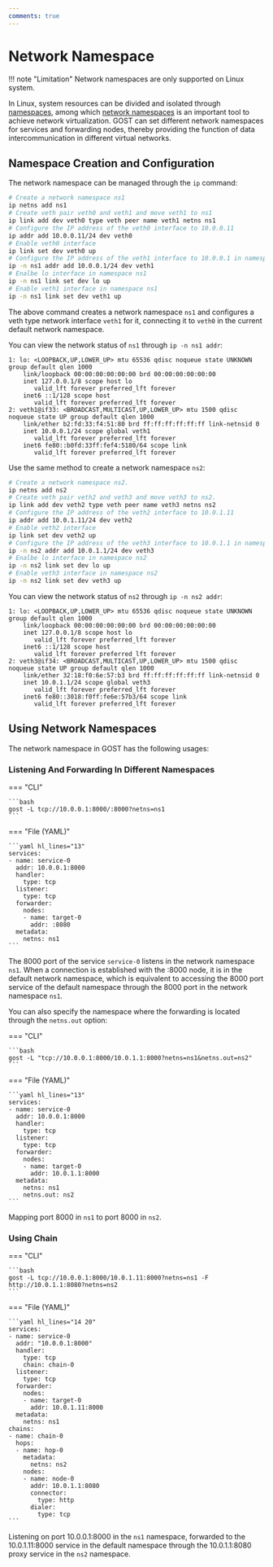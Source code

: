 ```yaml
---
comments: true
---
```


# Network Namespace

!!! note "Limitation"
    Network namespaces are only supported on Linux system.

In Linux, system resources can be divided and isolated through [namespaces](https://en.wikipedia.org/wiki/Linux_namespaces), among which [network namespaces](https://lwn.net/Articles/580893/) is an important tool to achieve network virtualization. GOST can set different network namespaces for services and forwarding nodes, thereby providing the function of data intercommunication in different virtual networks.

## Namespace Creation and Configuration

The network namespace can be managed through the `ip` command:

```sh
# Create a network namespace ns1
ip netns add ns1
# Create veth pair veth0 and veth1 and move veth1 to ns1
ip link add dev veth0 type veth peer name veth1 netns ns1
# Configure the IP address of the veth0 interface to 10.0.0.11
ip addr add 10.0.0.11/24 dev veth0
# Enable veth0 interface
ip link set dev veth0 up
# Configure the IP address of the veth1 interface to 10.0.0.1 in namespace ns1
ip -n ns1 addr add 10.0.0.1/24 dev veth1
# Enalbe lo interface in namespace ns1
ip -n ns1 link set dev lo up
# Enable veth1 interface in namespace ns1
ip -n ns1 link set dev veth1 up
```

The above command creates a network namespace `ns1` and configures a veth type network interface `veth1` for it, connecting it to `veth0` in the current default network namespace.

You can view the network status of `ns1` through `ip -n ns1 addr`:

```
1: lo: <LOOPBACK,UP,LOWER_UP> mtu 65536 qdisc noqueue state UNKNOWN group default qlen 1000
    link/loopback 00:00:00:00:00:00 brd 00:00:00:00:00:00
    inet 127.0.0.1/8 scope host lo
       valid_lft forever preferred_lft forever
    inet6 ::1/128 scope host 
       valid_lft forever preferred_lft forever
2: veth1@if33: <BROADCAST,MULTICAST,UP,LOWER_UP> mtu 1500 qdisc noqueue state UP group default qlen 1000
    link/ether b2:fd:33:f4:51:80 brd ff:ff:ff:ff:ff:ff link-netnsid 0
    inet 10.0.0.1/24 scope global veth1
       valid_lft forever preferred_lft forever
    inet6 fe80::b0fd:33ff:fef4:5180/64 scope link 
       valid_lft forever preferred_lft forever
```

Use the same method to create a network namespace `ns2`:

```sh
# Create a network namespace ns2.
ip netns add ns2
# Create veth pair veth2 and veth3 and move veth3 to ns2.
ip link add dev veth2 type veth peer name veth3 netns ns2
# Configure the IP address of the veth2 interface to 10.0.1.11
ip addr add 10.0.1.11/24 dev veth2
# Enable veth2 interface
ip link set dev veth2 up
# Configure the IP address of the veth3 interface to 10.0.1.1 in namespace ns2
ip -n ns2 addr add 10.0.1.1/24 dev veth3
# Enalbe lo interface in namespace ns2
ip -n ns2 link set dev lo up
# Enable veth3 interface in namespace ns2
ip -n ns2 link set dev veth3 up
```

You can view the network status of `ns2` through `ip -n ns2 addr`:

```
1: lo: <LOOPBACK,UP,LOWER_UP> mtu 65536 qdisc noqueue state UNKNOWN group default qlen 1000
    link/loopback 00:00:00:00:00:00 brd 00:00:00:00:00:00
    inet 127.0.0.1/8 scope host lo
       valid_lft forever preferred_lft forever
    inet6 ::1/128 scope host 
       valid_lft forever preferred_lft forever
2: veth3@if34: <BROADCAST,MULTICAST,UP,LOWER_UP> mtu 1500 qdisc noqueue state UP group default qlen 1000
    link/ether 32:18:f0:6e:57:b3 brd ff:ff:ff:ff:ff:ff link-netnsid 0
    inet 10.0.1.1/24 scope global veth3
       valid_lft forever preferred_lft forever
    inet6 fe80::3018:f0ff:fe6e:57b3/64 scope link 
       valid_lft forever preferred_lft forever
```

## Using Network Namespaces

The network namespace in GOST has the following usages:

### Listening And Forwarding In Different Namespaces

=== "CLI"

    ```bash
    gost -L tcp://10.0.0.1:8000/:8000?netns=ns1
    ```

=== "File (YAML)"

    ```yaml hl_lines="13"
    services:
    - name: service-0
      addr: 10.0.0.1:8000
      handler:
        type: tcp
      listener:
        type: tcp
      forwarder:
        nodes:
        - name: target-0
          addr: :8080
      metadata:
        netns: ns1
    ```

The 8000 port of the service `service-0` listens in the network namespace `ns1`. When a connection is established with the :8000 node, it is in the default network namespace, which is equivalent to accessing the 8000 port service of the default namespace through the 8000 port in the network namespace `ns1`.

You can also specify the namespace where the forwarding is located through the `netns.out` option:

=== "CLI"

    ```bash
    gost -L "tcp://10.0.0.1:8000/10.0.1.1:8000?netns=ns1&netns.out=ns2"
    ```

=== "File (YAML)"

    ```yaml hl_lines="13"
    services:
    - name: service-0
      addr: 10.0.0.1:8000
      handler:
        type: tcp
      listener:
        type: tcp
      forwarder:
        nodes:
        - name: target-0
          addr: 10.0.1.1:8000
      metadata:
        netns: ns1
        netns.out: ns2
    ```

Mapping port 8000 in `ns1` to port 8000 in `ns2`.

### Using Chain

=== "CLI"

    ```bash
    gost -L tcp://10.0.0.1:8000/10.0.1.11:8000?netns=ns1 -F http://10.0.1.1:8080?netns=ns2
    ```

=== "File (YAML)"

    ```yaml hl_lines="14 20"
    services:
    - name: service-0
      addr: "10.0.0.1:8000"
      handler:
        type: tcp
        chain: chain-0
      listener:
        type: tcp
      forwarder:
        nodes:
        - name: target-0
          addr: 10.0.1.11:8000
      metadata:
        netns: ns1
    chains:
    - name: chain-0
      hops:
      - name: hop-0
        metadata:
          netns: ns2
        nodes:
        - name: node-0
          addr: 10.0.1.1:8080
          connector:
            type: http
          dialer:
            type: tcp
    ```

Listening on port 10.0.0.1:8000 in the `ns1` namespace, forwarded to the 10.0.1.11:8000 service in the default namespace through the 10.0.1.1:8080 proxy service in the `ns2` namespace.